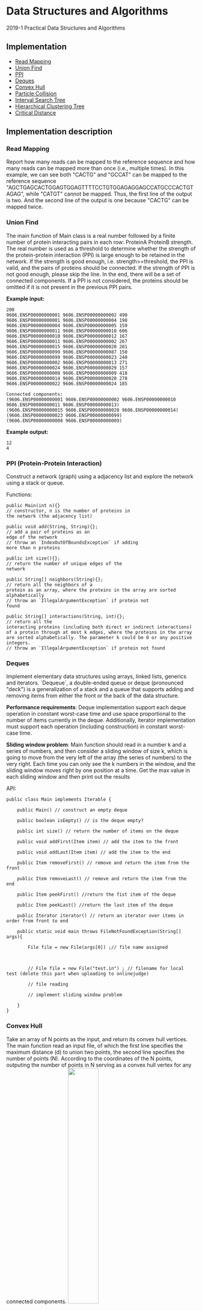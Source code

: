 # Data Structures and Algorithms
2019-1 Practical Data Structures and Algorithms

## Implementation
 * [Read Mapping](#ReadMapping)
 * [Union Find](#UnionFind)
 * [PPI](#PPI)
 * [Deques](#Deques)
 * [Convex Hull](#ConvexHull)
 * [Particle Collision](#ParticleCollision)
 * [Interval Search Tree](#IntervalSearchTree)
 * [Hierarchical Clustering Tree](#HierarchicalClusteringTree)
 * [Critical Distance](#CriticalDistance)

## Implementation description
<h3 id="ReadMapping">Read Mapping</h3>
Report how many reads can be mapped to the reference sequence and how many reads can be mapped more than once (i.e., multiple times).  
In this example, we can see both "CACTG" and "GCCAT" can be mapped to the reference sequence "AGCTGAGCACTGGAGTGGAGTTTTCCTGTGGAGAGGAGCCATGCCCACTGTAGAG", while "CATGT" cannot be   mapped.  
Thus, the first line of the output is two. And the second line of the output is one because "CACTG" can be mapped twice.

<h3 id="UnionFind">Union Find</h3>
The main function of Main class is a real number followed by a finite number of protein interacting pairs in each row: ProteinA ProteinB strength.  
The real number is used as a threshold to determine whether the strength of the protein-protein interaction (PPI) is large enough to be retained in the network.
If the strength is good enough, i.e. strength>=threshold, the PPI is valid, and the pairs of proteins should be connected.  
If the strength of PPI is not good enough, please skip the line. In the end, there will be a set of connected components. If a PPI is not considered, the proteins should be omitted if it is not present in the previous PPI pairs.

**Example input:**  
```
200
9606.ENSP00000000001 9606.ENSP00000000002 490
9606.ENSP00000000001 9606.ENSP00000000004 198
9606.ENSP00000000004 9606.ENSP00000000005 159
9606.ENSP00000000011 9606.ENSP00000000010 606
9606.ENSP00000000010 9606.ENSP00000000012 167
9606.ENSP00000000011 9606.ENSP00000000002 267
9606.ENSP00000000015 9606.ENSP00000000020 201
9606.ENSP00000000099 9606.ENSP00000000087 150
9606.ENSP00000000099 9606.ENSP00000000023 240
9606.ENSP00000000002 9606.ENSP00000000013 271
9606.ENSP00000000024 9606.ENSP00000000029 157
9606.ENSP00000000008 9606.ENSP00000000009 418
9606.ENSP00000000014 9606.ENSP00000000020 278
9606.ENSP00000000022 9606.ENSP00000000024 185

Connected components:
(9606.ENSP00000000001 9606.ENSP00000000002 9606.ENSP00000000010 9606.ENSP00000000011 9606.ENSP00000000013)
(9606.ENSP00000000015 9606.ENSP00000000020 9606.ENSP00000000014)
(9606.ENSP00000000023 9606.ENSP00000000099)
(9606.ENSP00000000008 9606.ENSP00000000009)
```

**Example output:**
```
12
4
```

<h3 id="PPI">PPI (Protein-Protein Interaction)</h3>
Construct a network (graph) using a adjacency list and explore the network using a stack or queue.  

Functions:

```
public Main(int n){}
// constructor, n is the number of proteins in
the network (the adjacency list)

public void add(String, String){};
// add a pair of proteins as an
edge of the network
// throw an `IndexOutOfBoundsException` if adding
more than n proteins

public int size(){};
// return the number of unique edges of the
network

public String[] neighbors(String){};
// return all the neighbors of a
protein as an array, where the proteins in the array are sorted
alphabetically
// throw an `IllegalArgumentException` if protein not
found

public String[] interactions(String, int){};
// return all the
interacting proteins (including both direct or indirect interactions)
of a protein through at most k edges, where the proteins in the array
are sorted alphabetically. The parameter k could be 0 or any positive
integers.
// throw an `IllegalArgumentException` if protein not found
```

<h3 id="Deques">Deques</h3>
Implement elementary data structures using arrays, linked lists, generics and iterators.
`Dequeue`, a double-ended queue or deque (pronounced "deck") is a generalization of a stack and a queue that supports adding and removing items from either the front or the back of the data structure.

**Performance requirements**:
Deque implementation support each deque operation in constant worst-case time and use space proportional to the number of items currently in the deque. Additionally, iterator implementation must support each operation (including construction) in constant worst-case time.

**Sliding window problem**:
Main function should read in a number k and a series of numbers, and then consider a sliding window of size k, which is going to move from the very left of the array (the series of numbers) to the very right. Each time you can only see the k numbers in the window, and the sliding window moves right by one position at a time. Get the max value in each sliding window and then print out the results

API:

```
public class Main implements Iterable {

    public Main() // construct an empty deque

    public boolean isEmpty() // is the deque empty?

    public int size() // return the number of items on the deque

    public void addFirst(Item item) // add the item to the front

    public void addLast(Item item) // add the item to the end

    public Item removeFirst() // remove and return the item from the front

    public Item removeLast() // remove and return the item from the end

    public Item peekFirst() //return the fist item of the deque

    public Item peekLast() //return the last item of the deque

    public Iterator iterator() // return an iterator over items in order from front to end

    public static void main throws FileNotFoundException(String[] args){

        File file = new File(args[0]) ;// file name assigned



        // File file = new File("test.in") ; // filename for local test (delete this part when uploading to onlinejudge)

        // file reading 

        // implement sliding window problem

    }
}
```

<h3 id="ConvexHull">Convex Hull</h3>
Take an array of N points as the input, and return its convex hull vertices.
The main function read an input file, of which the first line specifies the maximum distance (d) to union two points, the second line specifies the number of points (N). According to the coordinates of the N points, outputing the number of points in N serving as a convex hull vertex for any connected components.  

<img width=40% src="/figure/convexhull_ex.png"/>

```
public class Main {

    public static int[] ConvexHullVertex(Point2D[] a) {

        // return ConvexHullVertex的index set，

        // index in a：0, 1, 2, 3, 4, ....a.length-1

    }

    public static void main(String[] args) {

        File file = new File(args[0]) ;// file name assigned

        // File file = new File("test.in") ; // filename for local test (delete this part when uploading to onlinejudge)



        // 1. read in the file containing N 2-dimentional points

        // 2. create an edge for each pair of points with a distance <= d

        // 3. find connected components (CCs) with a size >= 3

        // 4. for each CC, find its convex hull vertices by calling ConvexHullVertex(a[])

        // 5. count the number of points in N serving as a convex hull vertex, print it

    }
}
```


<h3 id="ParticleCollision">Particle Collision</h3>
Calculate the particle collision with obstacles by Event-Driven Simulation using priority queue.
There are several initial conditions:
The space is bounded in (0,0), (0,1), (1,0), (1,1)
In the middle, there is a square obstacle (0.4,0.4), (0.4,0.6), (0.6,0.4), (0.6,0.6)
Each particle has own mass, radius, initial position(rx,ry), initial viscosity vector(vx,vy) at T = 0
The program return every collision count of each particle in the given time T.

**Input example:**
```
2
100
0.015 0.015 0.01 0.001 0.02 1
0.885 0.885 0.01 0.013 0.02 1
```

**Output example:**
```
1
7
```

<h3 id="IntervalSearchTree">Interval Search Tree</h3>
Implement an interval search tree data structure which has the following API:

```
public class Main <Key extends Comparable<Key>, Value> {

    Main() // create interval search tree

    void put(Key lo, Key hi, Value val) // put interval-value pair into ST

    Value get(Key lo, Key hi) // value paired with given interval

    void delete(Key lo, Key hi) // delete the given interval

    Iterable<Value> intersects(Key lo, Key hi) // all intervals that intersect the given interval

    Iterable<Value> contains(Key lo, Key hi) // all intervals that contain the given interval

    Iterable<Value> containedBy(Key lo, Key hi) // all intervals that are contained by the given interval

    Iterable<Value> inorderTraversal() // inorder traversal of the tree

}
```

<h3 id="HierarchicalClusteringTree">Hierarchical Clustering Tree</h3>
Implement a clustering algorithm called 'centroid hierarchical clustering algorithm' to hierarchically group N 2-dimensional points in the plane and generate a clustering tree, which has the following API:

```
public class Main {

    	Main(Point2D[]) // create clustering tree

    	int[] cluster (int k) // k is the number of clusters. return the number of nodes in each cluster (in ascending order)
}
```

<h3 id="CriticalDistance">Critical Distance</h3>
The program reads in N 2-dimensional points.
An edge is defined as: v is pointing to w, if and only if the distance between v and w is smaller than d, and x(v) < x(w) and y(v) < y(w).

We further define the source s as the point with the smallest x(s)+y(s), and target t as the point with the largest x(t)+y(t).
The program reports the smallest d, which generates at least one path from s to t.

<img width=40% src="/figure/CriticalDistance_ex.png"/>
